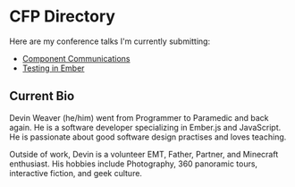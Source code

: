 # CFP Directory

Here are my conference talks I'm currently submitting:

- [Component Communications](src/component-communications.md)
- [Testing in Ember](src/testing-in-ember.md)

## Current Bio

Devin Weaver (he/him) went from Programmer to Paramedic and back again. He is a software developer specializing in Ember.js and JavaScript. He is passionate about good software design practises and loves teaching.

Outside of work, Devin is a volunteer EMT, Father, Partner, and Minecraft enthusiast. His hobbies include Photography, 360 panoramic tours, interactive fiction, and geek culture.

